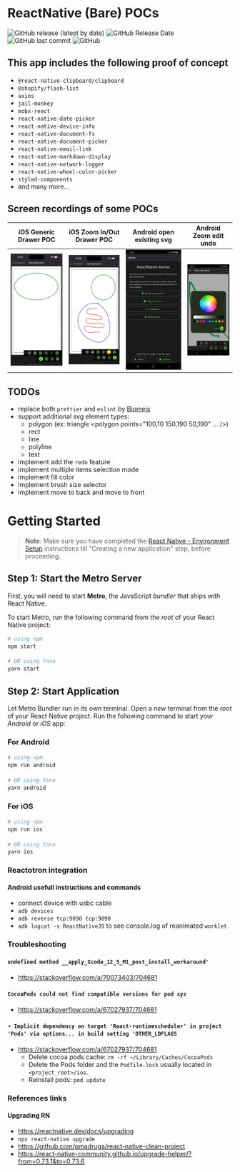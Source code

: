 # ReactNative (Bare) POCs

![GitHub release (latest by date)](https://img.shields.io/github/v/release/amwebexpert/poc-archiver-bare) ![GitHub Release Date](https://img.shields.io/github/release-date/amwebexpert/poc-archiver-bare) ![GitHub last commit](https://img.shields.io/github/last-commit/amwebexpert/poc-archiver-bare) ![GitHub](https://img.shields.io/github/license/amwebexpert/poc-archiver-bare)

## This app includes the following proof of concept

- `@react-native-clipboard/clipboard`
- `@shopify/flash-list`
- `axios`
- `jail-monkey`
- `mobx-react`
- `react-native-date-picker`
- `react-native-device-info`
- `react-native-document-fs`
- `react-native-document-picker`
- `react-native-email-link`
- `react-native-markdown-display`
- `react-native-network-logger`
- `react-native-wheel-color-picker`
- `styled-components`
- and many more...

## Screen recordings of some POCs

| iOS Generic Drawer POC                          | iOS Zoom In/Out Drawer POC                           | Android open existing svg                              | Android Zoom edit undo                                      |
| ----------------------------------------------- | ---------------------------------------------------- | ------------------------------------------------------ | ----------------------------------------------------------- |
| <img src="docs/captures/ios-demo-drawer.gif" /> | <img src="docs/captures/ios-demo-drawer-zoom.gif" /> | <img src="docs/captures/android-demo-open-file.gif" /> | <img src="docs/captures/android-demo-zoom-edit-undo.gif" /> |

## TODOs

- replace both `prettier` and `eslint` by [Biomejs](https://biomejs.dev/)
- support additional svg element types:
  - polygon (ex: triangle <polygon points="100,10 150,190 50,190" ... />)
  - rect
  - line
  - polyline
  - text
- implement add the `redo` feature
- implement multiple items selection mode
- implement fill color
- implement brush size selector
- implement move to back and move to front

# Getting Started

> **Note**: Make sure you have completed the [React Native - Environment Setup](https://reactnative.dev/docs/environment-setup) instructions till "Creating a new application" step, before proceeding.

## Step 1: Start the Metro Server

First, you will need to start **Metro**, the JavaScript _bundler_ that ships _with_ React Native.

To start Metro, run the following command from the _root_ of your React Native project:

```bash
# using npm
npm start

# OR using Yarn
yarn start
```

## Step 2: Start Application

Let Metro Bundler run in its _own_ terminal. Open a _new_ terminal from the _root_ of your React Native project. Run the following command to start your _Android_ or _iOS_ app:

### For Android

```bash
# using npm
npm run android

# OR using Yarn
yarn android
```

### For iOS

```bash
# using npm
npm run ios

# OR using Yarn
yarn ios
```

### Reactotron integration

#### Android usefull instructions and commands

- connect device with usbc cable
- `adb devices`
- `adb reverse tcp:9090 tcp:9090`
- `adb logcat -s ReactNativeJS` to see console.log of reanimated `worklet`

### Troubleshooting

#### `undefined method __apply_Xcode_12_5_M1_post_install_workaround'`

- https://stackoverflow.com/a/70073403/704681

#### `CocoaPods could not find compatible versions for pod xyz`

- https://stackoverflow.com/a/67027937/704681

#### `➜ Implicit dependency on target 'React-runtimescheduler' in project 'Pods' via options... in build setting 'OTHER_LDFLAGS`

- https://stackoverflow.com/a/67027937/704681
  - Delete cocoa pods cache: `rm -rf ~/Library/Caches/CocoaPods`
  - Delete the Pods folder and the `Podfile.lock` usually located in `<project_root>/ios`.
  - Reinstall pods: `pod update`

### References links

#### Upgrading RN

- https://reactnative.dev/docs/upgrading
- `npx react-native upgrade`
- https://github.com/pmadruga/react-native-clean-project
- https://react-native-community.github.io/upgrade-helper/?from=0.73.1&to=0.73.6
